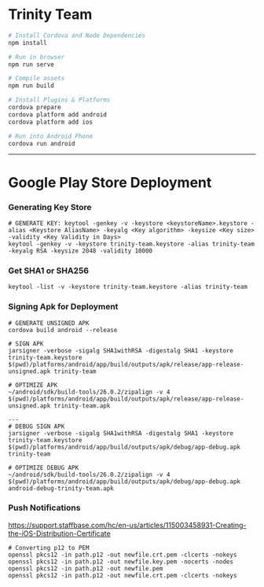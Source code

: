 # Trinity Team

```bash
# Install Cordova and Node Dependencies
npm install

# Run in browser
npm run serve

# Compile assets
npm run build

# Install Plugins & Platforms
cordova prepare
cordova platform add android
cordova platform add ios

# Run into Android Phone
cordova run android
```

---

# Google Play Store Deployment

### Generating Key Store
```
# GENERATE KEY: keytool -genkey -v -keystore <keystoreName>.keystore -alias <Keystore AliasName> -keyalg <Key algorithm> -keysize <Key size> -validity <Key Validity in Days>
keytool -genkey -v -keystore trinity-team.keystore -alias trinity-team -keyalg RSA -keysize 2048 -validity 10000
```

### Get SHA1 or SHA256
```
keytool -list -v -keystore trinity-team.keystore -alias trinity-team
```

### Signing Apk for Deployment
```
# GENERATE UNSIGNED APK
cordova build android --release

# SIGN APK
jarsigner -verbose -sigalg SHA1withRSA -digestalg SHA1 -keystore trinity-team.keystore $(pwd)/platforms/android/app/build/outputs/apk/release/app-release-unsigned.apk trinity-team

# OPTIMIZE APK
~/android/sdk/build-tools/26.0.2/zipalign -v 4 $(pwd)/platforms/android/app/build/outputs/apk/release/app-release-unsigned.apk trinity-team.apk

---
# DEBUG SIGN APK
jarsigner -verbose -sigalg SHA1withRSA -digestalg SHA1 -keystore trinity-team.keystore $(pwd)/platforms/android/app/build/outputs/apk/debug/app-debug.apk trinity-team

# OPTIMIZE DEBUG APK
~/android/sdk/build-tools/26.0.2/zipalign -v 4 $(pwd)/platforms/android/app/build/outputs/apk/debug/app-debug.apk android-debug-trinity-team.apk
```

### Push Notifications
https://support.staffbase.com/hc/en-us/articles/115003458931-Creating-the-iOS-Distribution-Certificate

```
# Converting p12 to PEM
openssl pkcs12 -in path.p12 -out newfile.crt.pem -clcerts -nokeys
openssl pkcs12 -in path.p12 -out newfile.key.pem -nocerts -nodes
openssl pkcs12 -in path.p12 -out newfile.pem
openssl pkcs12 -in path.p12 -out newfile.crt.pem -clcerts -nokeys
```
